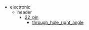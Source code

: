 * electronic
  * header
    * [22_pin](electronic/header/22_pin)
      * [through_hole_right_angle](electronic/header/22_pin/through_hole_right_angle)
